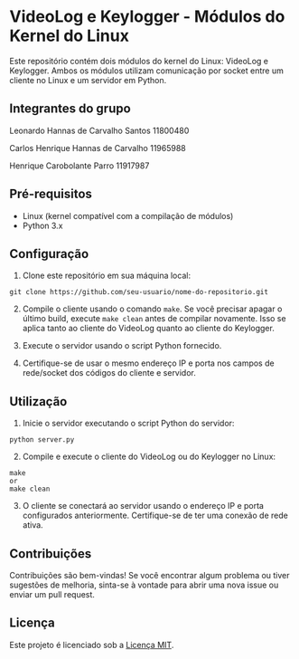 # VideoLog e Keylogger - Módulos do Kernel do Linux

Este repositório contém dois módulos do kernel do Linux: VideoLog e Keylogger. Ambos os módulos utilizam comunicação por socket entre um cliente no Linux e um servidor em Python.


## Integrantes do grupo
Leonardo Hannas de Carvalho Santos 11800480

Carlos Henrique Hannas de Carvalho 11965988

Henrique Carobolante Parro 11917987


## Pré-requisitos

- Linux (kernel compatível com a compilação de módulos)
- Python 3.x

## Configuração

1. Clone este repositório em sua máquina local:

```
git clone https://github.com/seu-usuario/nome-do-repositorio.git
```

2. Compile o cliente usando o comando `make`. Se você precisar apagar o último build, execute `make clean` antes de compilar novamente. Isso se aplica tanto ao cliente do VideoLog quanto ao cliente do Keylogger.

3. Execute o servidor usando o script Python fornecido.

4. Certifique-se de usar o mesmo endereço IP e porta nos campos de rede/socket dos códigos do cliente e servidor.

## Utilização

1. Inicie o servidor executando o script Python do servidor:

```
python server.py
```


2. Compile e execute o cliente do VideoLog ou do Keylogger no Linux:

```
make
or
make clean
```

3. O cliente se conectará ao servidor usando o endereço IP e porta configurados anteriormente. Certifique-se de ter uma conexão de rede ativa.

## Contribuições

Contribuições são bem-vindas! Se você encontrar algum problema ou tiver sugestões de melhoria, sinta-se à vontade para abrir uma nova issue ou enviar um pull request.



## Licença

Este projeto é licenciado sob a [Licença MIT](LICENSE).

